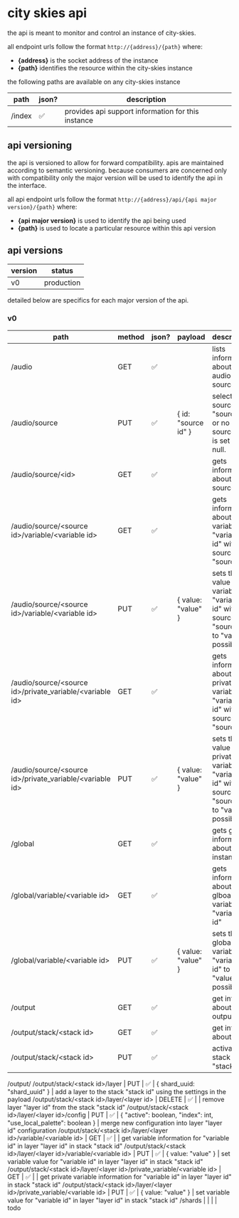 # city skies api

the api is meant to monitor and control an instance of city-skies.

all endpoint urls follow the format ```http://{address}/{path}``` where:
* **{address}** is the socket address of the instance
* **{path}** identifies the resource within the city-skies instance

the following paths are available on any city-skies instance

path | json? | description
---|---|---
/index | ✅ | provides api support information for this instance

## api versioning

the api is versioned to allow for forward compatibility. apis are maintained according to semantic versioning. because consumers are concerned only with compatibility only the major version will be used to identify the api in the interface.

all api endpoint urls follow the format ```http://{address}/api/{api major version}/{path}``` where:
* **{api major version}** is used to identify the api being used
* **{path}** is used to locate a particular resource within this api version

## api versions

version | status
---|---
v0 | production

detailed below are specifics for each major version of the api. 

### v0

path | method | json? | payload | description
---|---|---|---|---
/audio | GET | ✅ |  | lists information about audio sources
/audio/source | PUT | ✅ | { id: "source id" } | select source "source id", or no source if id is set to null.
/audio/source/\<id> | GET | ✅ |  | gets information about the source "id"
/audio/source/\<source id>/variable/\<variable id> | GET | ✅ |  |gets information about the variable "variable id" within source "source id"
/audio/source/\<source id>/variable/\<variable id> | PUT | ✅ | { value: "value" } | sets the value of the variable "variable id" within source "source id" to "value" if possible
/audio/source/\<source id>/private_variable/\<variable id> | GET | ✅ |  | gets information about the private variable "variable id" within source "source id"
/audio/source/\<source id>/private_variable/\<variable id> | PUT | ✅ | { value: "value" } | sets the value of the private variable "variable id" within source "source id" to "value" if possible
/global | GET | ✅ |  | gets global information about the instance
/global/variable/\<variable id> | GET | ✅ |  | gets information about the glboal variable "variable id"
/global/variable/\<variable id> | PUT | ✅ | { value: "value" } | sets the global variable "variable id" to "value" if possible
/output | GET | ✅ |  | get info about the output
/output/stack/\<stack id> | GET | ✅ |  | get info about 
/output/stack/\<stack id> | PUT | ✅ |  | activate stack "stack id"
/output/
/output/stack/\<stack id>/layer | PUT | ✅ | { shard_uuid: "shard_uuid" } | add a layer to the stack "stack id" using the settings in the payload
/output/stack/\<stack id>/layer/\<layer id> | DELETE | ✅ |  | remove layer "layer id" from the stack "stack id"
/output/stack/\<stack id>/layer/\<layer id>/config | PUT | ✅ | { "active": boolean, "index": int, "use_local_palette": boolean } | merge new configuration into layer "layer id" configuration
/output/stack/\<stack id>/layer/\<layer id>/variable/\<variable id> | GET | ✅ |  | get variable information for "variable id" in layer "layer id" in stack "stack id"
/output/stack/\<stack id>/layer/\<layer id>/variable/\<variable id> | PUT | ✅ | { value: "value" } | set variable value for "variable id" in layer "layer id" in stack "stack id"
/output/stack/\<stack id>/layer/\<layer id>/private_variable/\<variable id> | GET | ✅ |  | get private variable information for "variable id" in layer "layer id" in stack "stack id"
/output/stack/\<stack id>/layer/\<layer id>/private_variable/\<variable id> | PUT | ✅ | { value: "value" } | set variable value for "variable id" in layer "layer id" in stack "stack id"
/shards |  |  |  | todo
